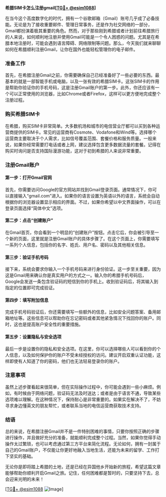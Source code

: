**希腊SIM卡怎么注册gmail[[TG💪+ @esim1088](https://t.me/s/esim1088)]**

在当今这个高度数字化的时代，拥有一个谷歌邮箱（Gmail）账号几乎成了必备技能。无论是为了接收重要邮件、管理日常事务，还是作为社交网络的一部分，Gmail都扮演着极其重要的角色。然而，对于那些刚到希腊或者计划前往希腊旅行的人来说，如何顺利地注册并使用Gmail可能是一个令人困惑的问题。尤其是在希腊本地注册时，可能会遇到语言障碍、网络限制等问题。那么，今天我们就来聊聊如何在希腊顺利注册Gmail，让你在国外也能轻松管理你的电子邮件。

### 准备工作

首先，在希腊注册Gmail之前，你需要确保自己已经准备好了一些必要的东西。最基本的就是一部智能手机或电脑，以及一张有效的希腊SIM卡。这张SIM卡的作用是帮助你验证你的手机号码，这是注册Gmail账户的第一步。此外，你还应该有一个可以正常使用的浏览器，比如Chrome或者Firefox，这样可以更方便地完成整个注册过程。

### 购买希腊SIM卡

在希腊，购买SIM卡非常简单。大多数机场和城市的电信营业厅都可以买到各种运营商提供的SIM卡。常见的运营商有Cosmote、Vodafone和Wind等。选择哪个运营商主要取决于个人需求，比如信号覆盖范围、套餐价格和服务质量。一般来说，如果你经常需要打电话或者上网，建议选择包含更多数据流量的套餐。记得在购买时询问是否支持国际漫游功能，这对于初到希腊的人来说非常重要。

### 注册Gmail账户

#### 第一步：打开Gmail官网

首先，你需要访问Google的官方网站并找到Gmail登录页面。通常情况下，你可以直接输入“gmail.com”进入。如果你的语言设置为英语以外的语言，系统会自动根据你的浏览器设置显示相应的界面。不过，如果你希望以中文界面操作，可以在登录页面选择“简体中文”选项。

#### 第二步：点击“创建账户”

在Gmail首页，你会看到一个明显的“创建账户”按钮。点击它后，你会被引导至一个新的页面，这里就是注册Gmail账户的具体步骤了。在这个页面上，你需要填写一系列个人信息，包括你的名字、姓氏、用户名、密码以及其他相关信息。

#### 第三步：验证手机号码

接下来，系统会要求你输入一个手机号码来进行身份验证。这一步至关重要，因为这是Gmail用来确认你是真实用户的方式之一。输入你的希腊手机号码后，Google会发送一条包含验证码的短信到你的手机上。收到验证码后，将其输入到指定的位置即可完成验证。

#### 第四步：填写附加信息

完成手机号码验证后，你还需要填写一些额外的信息，比如安全问题答案、备用邮箱地址等。这些信息可以帮助你在忘记密码或者其他紧急情况下找回你的账户。同时，这也是提高账户安全性的重要措施。

#### 第五步：设置隐私与安全选项

最后一步是设置你的隐私和安全选项。在这里，你可以选择哪些人可以看到你的个人信息，以及如何保护你的账户不受未经授权的访问。建议开启双重认证功能，这样即使有人知道了你的密码，他们也无法轻易登录你的账户。

### 注意事项

虽然上述步骤看起来很简单，但在实际操作过程中，你可能会遇到一些小麻烦。例如，有时候由于网络问题，验证码无法及时送达；或者是由于语言不通，导致某些选项难以理解。在这种情况下，保持耐心是非常重要的。如果实在解决不了，不妨寻求身边懂英文的朋友帮忙，或者联系当地的电信运营商获取技术支持。

### 结语

总的来说，在希腊注册Gmail并不是一件特别困难的事情，只要你按照正确的步骤进行操作，并且做好充分的准备，就能顺利完成整个过程。当然，如果你觉得手动操作太过繁琐，也可以考虑通过第三方平台来简化流程。无论如何，拥有一封属于自己的Gmail账户，不仅能让你更好地融入当地生活，还能为未来的留学、工作打下坚实的基础。

无论你是即将踏上希腊的土地，还是已经在异国他乡开始新的旅程，希望这篇文章能够帮助你顺利开启Gmail之旅。记住，任何困难都是暂时的，只要坚持下去，总会迎来光明的未来！

[[TG💪+ @esim1088](https://t.me/s/esim1088) ![Image](https://i.postimg.cc/4NQfJmqS/Snipaste-2025-05-13-00-14-12.png)]